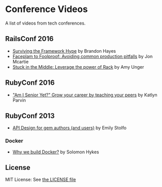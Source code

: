 # Conference Videos
A list of videos from tech conferences.

## RailsConf 2016
* [Surviving the Framework Hype](https://www.youtube.com/watch?v=O6TtfK9gGvA) by Brandon Hayes
* [Faceplam to Foolproof: Avoiding common production pitfalls](https://www.youtube.com/watch?v=yDJV9mr--Yo) by Jon Mcartie
* [Stuck in the Middle: Leverage the power of Rack](https://www.youtube.com/watch?v=WeXpka50tHY) by Amy Unger

## RubyConf 2016
* ["Am I Senior Yet?" Grow your career by teaching your peers](https://www.youtube.com/watch?v=jcTmoOHhG9A&t=25s) by Katlyn Parvin

## RubyConf 2013
* [API Design for gem authors (and users)](https://www.youtube.com/watch?v=ieiAyfTwekA) by Emily Stolfo

### Docker
* [Why we build Docker?](https://www.youtube.com/watch?v=3N3n9FzebAA&t=4s) by Solomon Hykes

## License
MIT License: See [the LICENSE file](https://raw.githubusercontent.com/prachigotkhindikar1/conference_videos/master/LICENSE)
